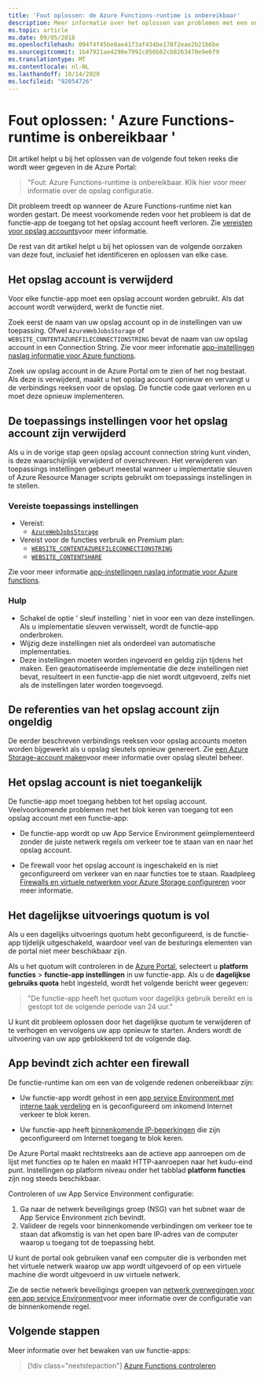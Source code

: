 ```yaml
---
title: 'Fout oplossen: de Azure Functions-runtime is onbereikbaar'
description: Meer informatie over het oplossen van problemen met een ongeldig opslag account.
ms.topic: article
ms.date: 09/05/2018
ms.openlocfilehash: 094f4f45be0ae4173af434be178f2eae2b21b6be
ms.sourcegitcommit: 1b47921ae4298e7992c856b82cb8263470e9e6f9
ms.translationtype: MT
ms.contentlocale: nl-NL
ms.lasthandoff: 10/14/2020
ms.locfileid: "92054726"
---
```

# <a name="troubleshoot-error-azure-functions-runtime-is-unreachable"></a>Fout oplossen: ' Azure Functions-runtime is onbereikbaar '

Dit artikel helpt u bij het oplossen van de volgende fout teken reeks die wordt weer gegeven in de Azure Portal:

> "Fout: Azure Functions-runtime is onbereikbaar. Klik hier voor meer informatie over de opslag configuratie.

Dit probleem treedt op wanneer de Azure Functions-runtime niet kan worden gestart. De meest voorkomende reden voor het probleem is dat de functie-app de toegang tot het opslag account heeft verloren. Zie [vereisten voor opslag accounts](./functions-create-function-app-portal.md#storage-account-requirements)voor meer informatie.

De rest van dit artikel helpt u bij het oplossen van de volgende oorzaken van deze fout, inclusief het identificeren en oplossen van elke case.

## <a name="storage-account-was-deleted"></a>Het opslag account is verwijderd

Voor elke functie-app moet een opslag account worden gebruikt. Als dat account wordt verwijderd, werkt de functie niet.

Zoek eerst de naam van uw opslag account op in de instellingen van uw toepassing. Ofwel `AzureWebJobsStorage` of `WEBSITE_CONTENTAZUREFILECONNECTIONSTRING` bevat de naam van uw opslag account in een Connection String. Zie voor meer informatie [app-instellingen naslag informatie voor Azure functions](./functions-app-settings.md#azurewebjobsstorage).

Zoek uw opslag account in de Azure Portal om te zien of het nog bestaat. Als deze is verwijderd, maakt u het opslag account opnieuw en vervangt u de verbindings reeksen voor de opslag. De functie code gaat verloren en u moet deze opnieuw implementeren.

## <a name="storage-account-application-settings-were-deleted"></a>De toepassings instellingen voor het opslag account zijn verwijderd

Als u in de vorige stap geen opslag account connection string kunt vinden, is deze waarschijnlijk verwijderd of overschreven. Het verwijderen van toepassings instellingen gebeurt meestal wanneer u implementatie sleuven of Azure Resource Manager scripts gebruikt om toepassings instellingen in te stellen.

### <a name="required-application-settings"></a>Vereiste toepassings instellingen

* Vereist:
    * [`AzureWebJobsStorage`](./functions-app-settings.md#azurewebjobsstorage)
* Vereist voor de functies verbruik en Premium plan:
    * [`WEBSITE_CONTENTAZUREFILECONNECTIONSTRING`](./functions-app-settings.md)
    * [`WEBSITE_CONTENTSHARE`](./functions-app-settings.md)

Zie voor meer informatie [app-instellingen naslag informatie voor Azure functions](./functions-app-settings.md).

### <a name="guidance"></a>Hulp

* Schakel de optie ' sleuf instelling ' niet in voor een van deze instellingen. Als u implementatie sleuven verwisselt, wordt de functie-app onderbroken.
* Wijzig deze instellingen niet als onderdeel van automatische implementaties.
* Deze instellingen moeten worden ingevoerd en geldig zijn tijdens het maken. Een geautomatiseerde implementatie die deze instellingen niet bevat, resulteert in een functie-app die niet wordt uitgevoerd, zelfs niet als de instellingen later worden toegevoegd.

## <a name="storage-account-credentials-are-invalid"></a>De referenties van het opslag account zijn ongeldig

De eerder beschreven verbindings reeksen voor opslag accounts moeten worden bijgewerkt als u opslag sleutels opnieuw genereert. Zie [een Azure Storage-account maken](../storage/common/storage-account-create.md)voor meer informatie over opslag sleutel beheer.

## <a name="storage-account-is-inaccessible"></a>Het opslag account is niet toegankelijk

De functie-app moet toegang hebben tot het opslag account. Veelvoorkomende problemen met het blok keren van toegang tot een opslag account met een functie-app:

* De functie-app wordt op uw App Service Environment geïmplementeerd zonder de juiste netwerk regels om verkeer toe te staan van en naar het opslag account.

* De firewall voor het opslag account is ingeschakeld en is niet geconfigureerd om verkeer van en naar functies toe te staan. Raadpleeg [Firewalls en virtuele netwerken voor Azure Storage configureren](../storage/common/storage-network-security.md?toc=%2fazure%2fstorage%2ffiles%2ftoc.json) voor meer informatie.

## <a name="daily-execution-quota-is-full"></a>Het dagelijkse uitvoerings quotum is vol

Als u een dagelijks uitvoerings quotum hebt geconfigureerd, is de functie-app tijdelijk uitgeschakeld, waardoor veel van de besturings elementen van de portal niet meer beschikbaar zijn. 

Als u het quotum wilt controleren in de [Azure Portal](https://portal.azure.com), selecteert u **platform functies**  >  **functie-app instellingen** in uw functie-app. Als u de **dagelijkse gebruiks quota** hebt ingesteld, wordt het volgende bericht weer gegeven:

  > "De functie-app heeft het quotum voor dagelijks gebruik bereikt en is gestopt tot de volgende periode van 24 uur."

U kunt dit probleem oplossen door het dagelijkse quotum te verwijderen of te verhogen en vervolgens uw app opnieuw te starten. Anders wordt de uitvoering van uw app geblokkeerd tot de volgende dag.

## <a name="app-is-behind-a-firewall"></a>App bevindt zich achter een firewall

De functie-runtime kan om een van de volgende redenen onbereikbaar zijn:

* Uw functie-app wordt gehost in een [app service Environment met interne taak verdeling](../app-service/environment/create-ilb-ase.md) en is geconfigureerd om inkomend Internet verkeer te blok keren.

* Uw functie-app heeft [binnenkomende IP-beperkingen](functions-networking-options.md#inbound-ip-restrictions) die zijn geconfigureerd om Internet toegang te blok keren. 

De Azure Portal maakt rechtstreeks aan de actieve app aanroepen om de lijst met functies op te halen en maakt HTTP-aanroepen naar het kudu-eind punt. Instellingen op platform niveau onder het tabblad **platform functies** zijn nog steeds beschikbaar.

Controleren of uw App Service Environment configuratie:
1. Ga naar de netwerk beveiligings groep (NSG) van het subnet waar de App Service Environment zich bevindt.
1. Valideer de regels voor binnenkomende verbindingen om verkeer toe te staan dat afkomstig is van het open bare IP-adres van de computer waarop u toegang tot de toepassing hebt. 
   
U kunt de portal ook gebruiken vanaf een computer die is verbonden met het virtuele netwerk waarop uw app wordt uitgevoerd of op een virtuele machine die wordt uitgevoerd in uw virtuele netwerk. 

Zie de sectie netwerk beveiligings groepen van [netwerk overwegingen voor een app service Environment](../app-service/environment/network-info.md#network-security-groups)voor meer informatie over de configuratie van de binnenkomende regel.

## <a name="next-steps"></a>Volgende stappen

Meer informatie over het bewaken van uw functie-apps:

> [!div class="nextstepaction"]
> [Azure Functions controleren](functions-monitoring.md)
